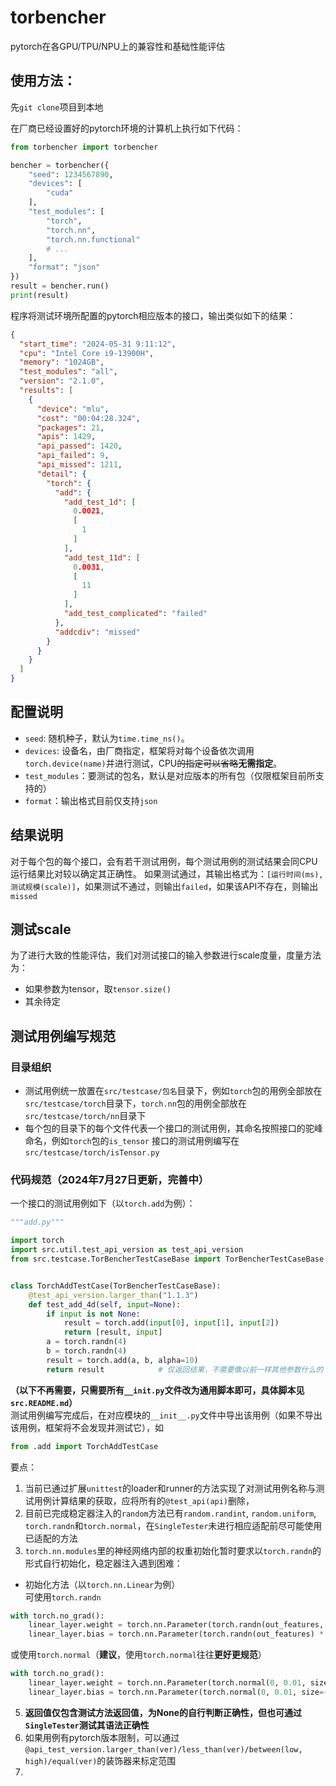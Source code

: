 # torbencher

pytorch在各GPU/TPU/NPU上的兼容性和基础性能评估

## 使用方法：

先`git clone`项目到本地

在厂商已经设置好的pytorch环境的计算机上执行如下代码：

```python
from torbencher import torbencher

bencher = torbencher({
    "seed": 1234567890,
    "devices": [
        "cuda"
    ],
    "test_modules": [
        "torch",
        "torch.nn",
        "torch.nn.functional"
        # ...
    ],
    "format": "json"
})
result = bencher.run()
print(result)
```

程序将测试环境所配置的pytorch相应版本的接口，输出类似如下的结果：

```json
{
  "start_time": "2024-05-31 9:11:12",
  "cpu": "Intel Core i9-13900H",
  "memory": "1024GB",
  "test_modules": "all",
  "version": "2.1.0",
  "results": [
    {
      "device": "mlu",
      "cost": "00:04:28.324",
      "packages": 21,
      "apis": 1429,
      "api_passed": 1420,
      "api_failed": 9,
      "api_missed": 1211,
      "detail": {
        "torch": {
          "add": {
            "add_test_1d": [
              0.0021,
              [
                1
              ]
            ],
            "add_test_11d": [
              0.0031,
              [
                11
              ]
            ],
            "add_test_complicated": "failed"
          },
          "addcdiv": "missed"
        }
      }
    }
  ]
}
```

## 配置说明

- `seed`: 随机种子，默认为`time.time_ns()`。
- `devices`: 设备名，由厂商指定，框架将对每个设备依次调用`torch.device(name)`并进行测试，CPU~~的指定可以省略~~**无需指定**。
- `test_modules`：要测试的包名，默认是对应版本的所有包（仅限框架目前所支持的）
- `format`：输出格式目前仅支持`json`

## 结果说明

对于每个包的每个接口，会有若干测试用例，每个测试用例的测试结果会同CPU运行结果比对较以确定其正确性。
如果测试通过，其输出格式为：`[运行时间(ms), 测试规模(scale)]`，如果测试不通过，则输出`failed`，如果该API不存在，则输出`missed`

## 测试scale

为了进行大致的性能评估，我们对测试接口的输入参数进行scale度量，度量方法为：

- 如果参数为tensor，取`tensor.size()`
- 其余待定

## 测试用例编写规范

### 目录组织

- 测试用例统一放置在`src/testcase/包名`目录下，例如`torch`包的用例全部放在`src/testcase/torch`目录下，`torch.nn`包的用例全部放在`src/testcase/torch/nn`目录下
- 每个包的目录下的每个文件代表一个接口的测试用例，其命名按照接口的驼峰命名，例如`torch`包的`is_tensor`
  接口的测试用例编写在`src/testcase/torch/isTensor.py`

### 代码规范（2024年7月27日更新，完善中）

一个接口的测试用例如下（以`torch.add`为例）：

```python
"""add.py"""

import torch
import src.util.test_api_version as test_api_version
from src.testcase.TorBencherTestCaseBase import TorBencherTestCaseBase


class TorchAddTestCase(TorBencherTestCaseBase):
    @test_api_version.larger_than("1.1.3")
    def test_add_4d(self, input=None):
        if input is not None:
            result = torch.add(input[0], input[1], input[2])
            return [result, input]
        a = torch.randn(4)
        b = torch.randn(4)
        result = torch.add(a, b, alpha=10)
        return result            # 仅返回结果，不需要像以前一样其他参数什么的
```
**（以下不再需要，只需要所有`__init.py`文件改为通用脚本即可，具体脚本见`src.README.md`）**  
测试用例编写完成后，在对应模块的`__init__.py`文件中导出该用例（如果不导出该用例，框架将不会发现并测试它），如
```python
from .add import TorchAddTestCase
```

要点：
1. 当前已通过扩展`unittest`的loader和runner的方法实现了对测试用例名称与测试用例计算结果的获取，应将所有的`@test_api(api)`删除，
2. 目前已完成稳定器注入的`random`方法已有`random.randint`, `random.uniform`, `torch.randn`和`torch.normal`，在`SingleTester`未进行相应适配前尽可能使用已适配的方法
3. `torch.nn.modules`里的神经网络内部的权重初始化暂时要求以`torch.randn`的形式自行初始化，稳定器注入遇到困难：
 - 初始化方法（以`torch.nn.Linear`为例）  
可使用`torch.randn`
```python
with torch.no_grad():
    linear_layer.weight = torch.nn.Parameter(torch.randn(out_features, in_features) * 0.01);
    linear_layer.bias = torch.nn.Parameter(torch.randn(out_features) * 0.01);
```
或使用`torch.normal`（**建议**，使用`torch.normal`往往**更好更规范**）  
```python
with torch.no_grad():
    linear_layer.weight = torch.nn.Parameter(torch.normal(0, 0.01, size=(out_features, in_features)));
    linear_layer.bias = torch.nn.Parameter(torch.normal(0, 0.01, size=(out_features,)));
```
5. **返回值仅包含测试方法返回值，为None的自行判断正确性，但也可通过`SingleTester`测试其语法正确性**
6. 如果用例有pytorch版本限制，可以通过`@api_test_version.larger_than(ver)/less_than(ver)/between(low, high)/equal(ver)`的装饰器来标定范围
7. 
